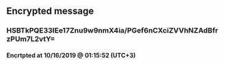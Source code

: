 ## Encrypted message

### HSBTkPQE33IEe17Znu9w9nmX4ia/PGef6nCXciZVVhNZAdBfrzPUm7L2vtY=

#### Encrtpted at 10/16/2019 @ 01:15:52 (UTC+3)

